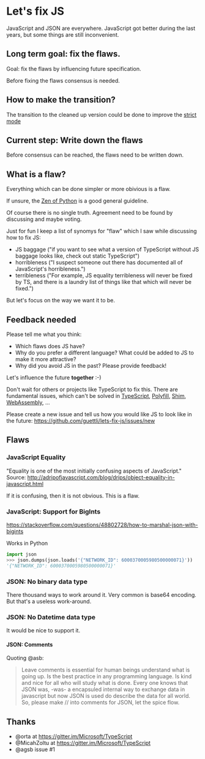 # Let's fix JS

JavaScript and JSON are everywhere. JavaScript got better during the last years, but some things are still  inconvenient.

## Long term goal: fix the flaws.

Goal: fix the flaws by influencing future specification.

Before fixing the flaws consensus is needed.

## How to make the transition?

The transition to the cleaned up version could be done to improve the [strict mode](https://developer.mozilla.org/en-US/docs/Web/JavaScript/Reference/Strict_mode)

## Current step: Write down the flaws

Before consensus can be reached, the flaws need to be written down.

## What is a flaw?

Everything which can be done simpler or more obivious is a flaw. 

If unsure, the [Zen of Python](https://en.wikipedia.org/wiki/Zen_of_Python) is a good general guideline.

Of course there is no single truth. Agreement need to be found by discussing and maybe voting.

Just for fun I keep a list of synomys for "flaw" which I saw while discussing how to fix JS:

- JS baggage ("if you want to see what a version of TypeScript without JS baggage looks like, check out static TypeScript")
- horribleness ("I suspect someone out there has documented all of JavaScript's horribleness.")
- terribleness ("For example, JS equality terribleness will never be fixed by TS, and there is a laundry list of things like that which will never be fixed.")

But let's focus on the way we want it to be.

## Feedback needed

Please tell me what you think:

- Which flaws does JS have?
- Why do you prefer a different language? What could be added to JS to make it more attractive?
- Why did you avoid JS in the past? Please provide feedback!


Let's influence the future **together** :-)

Don't wait for others or projects like TypeScript to fix this. There are fundamental issues, which can't be solved in [TypeScript](https://en.wikipedia.org/wiki/TypeScript), [Polyfill](https://en.wikipedia.org/wiki/Polyfill_%28programming%29), [Shim](https://en.wikipedia.org/wiki/Shim_(computing)), [WebAssembly](https://en.wikipedia.org/wiki/WebAssembly), ...

Please create a new issue and tell us how you would like JS to look like in the future: https://github.com/guettli/lets-fix-js/issues/new

## Flaws

### JavaScript Equality
"Equality is one of the most initially confusing aspects of JavaScript." Source: http://adripofjavascript.com/blog/drips/object-equality-in-javascript.html

If it is confusing, then it is not obvious. This is a flaw.


### JavaScript: Support for BigInts

https://stackoverflow.com/questions/48802728/how-to-marshal-json-with-bigints

Works in Python
```python
import json
>>> json.dumps(json.loads('{"NETWORK_ID": 6000370005980500000071}'))
'{"NETWORK_ID": 6000370005980500000071}'
```

### JSON: No binary data type

There thousand ways to work around it. Very common is base64 encoding. But that's a useless work-around.

### JSON: No Datetime data type

It would be nice to support it.

#### JSON: Comments
Quoting @asb:

> Leave comments is essential for human beings understand what is going up.
> Is the best practice in any programming language.
> Is kind and nice for all who will study what is done.
> Every one knows that JSON was, -was- a encapsuled internal way to exchange data in javascript
> but now JSON is used do describe the data for all world.
> So, please make // into comments for JSON, let the spice flow.

## Thanks

- @orta at https://gitter.im/Microsoft/TypeScript
- @MicahZoltu at https://gitter.im/Microsoft/TypeScript
- @agsb issue #1
